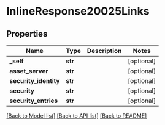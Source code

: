 # InlineResponse20025Links

## Properties
Name | Type | Description | Notes
------------ | ------------- | ------------- | -------------
**_self** | **str** |  | [optional] 
**asset_server** | **str** |  | [optional] 
**security_identity** | **str** |  | [optional] 
**security** | **str** |  | [optional] 
**security_entries** | **str** |  | [optional] 

[[Back to Model list]](../README.md#documentation-for-models) [[Back to API list]](../README.md#documentation-for-api-endpoints) [[Back to README]](../README.md)


